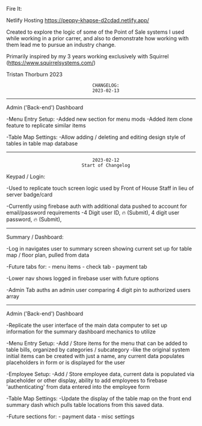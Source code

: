Fire It:

Netlify Hosting             https://peppy-khapse-d2cdad.netlify.app/

Created to explore the logic of some of the Point of Sale systems I used while working in a prior carrer, and also to demonstrate how working with them lead me to pursue an industry change.

Primarily inspired by my 3 years working exclusively with Squirrel (https://www.squirrelsystems.com/)

Tristan Thorburn 2023


                                    CHANGELOG:
                                    2023-02-13

-------------------------------------------------------------------------------------------------------
Admin ('Back-end') Dashboard

-Menu Entry Setup:
    -Added new section for menu mods
    -Added item clone feature to replicate similar items
    
-Table Map Settings:
    -Allow adding / deleting and editing design style of tables in table map database


**********************************************************************************************************
                                    2023-02-12
                                Start of Changelog


Keypad / Login:

-Used to replicate touch screen logic used by Front of House Staff in lieu of server badge/card

-Currently using firebase auth with additional data pushed to account for email/password requirements
    -4 Digit user ID, 🔥 (Submit), 4 digit user password, 🔥 (Submit),

-------------------------------------------------------------------------------------------------------
Summary / Dashboard:

-Log in navigates user to summary screen showing current set up for table map / floor plan, pulled from data

-Future tabs for:
    - menu items
    - check tab
    - payment tab

-Lower nav shows logged in firebase user with future options

-Admin Tab auths an admin user comparing 4 digit pin to authorized users array

-------------------------------------------------------------------------------------------------------
Admin ('Back-end') Dashboard

-Replicate the user interface of the main data computer to set up information for the summary dashboard mechanics to utilize

-Menu Entry Setup:
    -Add / Store items for the menu that can be added to table bills, organized by categories / subcategory
    -like the original system initial items can be created with just a name, any current data populates placeholders in form or is displayed for the user

-Employee Setup:
    -Add / Store employee data, current data is populated via placeholder or other display, ability to add employees to firebase 'authenticating' from data entered into the employee form

-Table Map Settings:
    -Update the display of the table map on the front end summary dash which pulls table locations from this saved data.

-Future sections for:
    - payment data
    - misc settings


